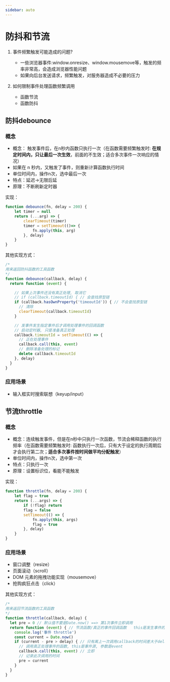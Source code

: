 ```yaml
---
sidebar: auto
---
```


# 防抖和节流

1. 事件频繁触发可能造成的问题?
   - 一些浏览器事件:window.onresize、window.mousemove等，触发的频率非常高，会造成浏览器性能问题
   - 如果向后台发送请求，频繁触发，对服务器造成不必要的压力

2. 如何限制事件处理函数频繁调用
   - 函数节流
   - 函数防抖

## 防抖debounce

### 概念

- 概念： 触发事件后，在n秒内函数只执行一次（在函数需要频繁触发时: **在规定时间内，只让最后一次生效**，前面的不生效；适合多次事件一次响应的情况）
- 如果在 n 秒内，又触发了事件，则重新计算函数执行时间
- 单位时间内，操作n次，选中最后一次
- 特点：延迟->无限后延
- 原理：不断刷新定时器

实现：

```js
function debounce(fn, delay = 200) {
    let timer = null
    return (...arg) => {
        clearTimeout(timer)
        timer = setTimeout(()=> {
            fn.apply(this, arg)
        }, delay)
    }
}
```

其他实现方式：
```js
/* 
用来返回防抖函数的工具函数
*/
function debounce(callback, delay) {
  return function (event) {

    // 如果上次事件还没有真正处理, 取消它
    // if (callback.timeoutId) { // 会查找原型链
    if (callback.hasOwnProperty('timeoutId')) { // 不会查找原型链
      // 清除
      clearTimeout(callback.timeoutId)
    }

    // 发事件发生指定事件后才调用处理事件的回调函数
    // 启动定时器, 只是准备真正处理
    callback.timeoutId = setTimeout(() => {
      // 正在处理事件
      callback.call(this, event)
      // 删除准备处理的标记
      delete callback.timeoutId
    }, delay)
  }
}
```

### 应用场景

- 输入框实时搜索联想（keyup/input）

## 节流throttle

### 概念

- 概念：连续触发事件，但是在n秒中只执行一次函数，节流会稀释函数的执行频率（在函数需要频繁触发时: 函数执行一次后，只有大于设定的执行周期后才会执行第二次；**适合多次事件按时间做平均分配触发**）
- 单位时间内，操作n次，选中第一次
- 特点：只执行一次
- 原理：设置标识位，看能不能触发

实现：
```js
function throttle(fn, delay = 200) {
    let flag = true
    return (...args) => {
        if (!flag) return
        flag = false
        setTimeout(() => {
            fn.apply(this, args)
            flag = true
        }, delay) 
    }
}
```

### 应用场景
- 窗口调整（resize）
- 页面滚动（scroll）
- DOM 元素的拖拽功能实现（mousemove）
- 抢购疯狂点击（click）

其他实现方式：

```js
/* 
用来返回节流函数的工具函数
*/
function throttle(callback, delay) {
  let pre = 0 // 默认值不要是Date.now() ==> 第1次事件立即调用
  return function (event) { // 节流函数/真正的事件回调函数   this是发生事件的标签
    console.log('事件 throttle')
    const current = Date.now()
    if (current - pre > delay) { // 只有离上一次调用callback的时间差大于delay
      // 调用真正处理事件的函数, this是事件源, 参数是event
      callback.call(this, event) // 立即
      // 记录此次调用的时间
      pre = current
    }
  }
}
````